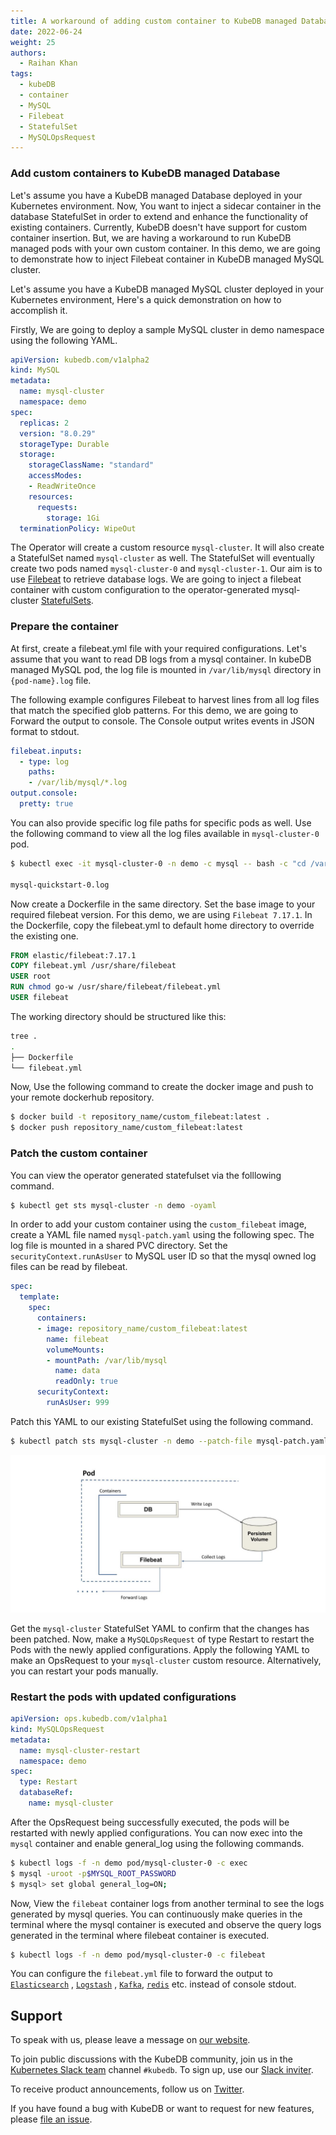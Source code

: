 ```yaml
---
title: A workaround of adding custom container to KubeDB managed Databases
date: 2022-06-24
weight: 25
authors:
  - Raihan Khan
tags:
  - kubeDB
  - container
  - MySQL
  - Filebeat
  - StatefulSet
  - MySQLOpsRequest
---
```


### Add custom containers to KubeDB managed Database

Let's assume you have a KubeDB managed Database deployed in your Kubernetes environment. Now, You want to inject a sidecar container in the database StatefulSet in order to extend and enhance the functionality of existing containers. Currently, KubeDB doesn't have support for custom container insertion. But, we are having a workaround to run KubeDB managed pods with your own custom container. In this demo, we are going to demonstrate how to inject Filebeat container in KubeDB managed MySQL cluster.  

Let's assume you have a KubeDB managed MySQL cluster deployed in your Kubernetes environment,  Here's a quick demonstration on how to accomplish it.

Firstly, We are going to deploy a sample MySQL cluster in demo namespace using the following YAML.

```yaml
apiVersion: kubedb.com/v1alpha2
kind: MySQL
metadata:
  name: mysql-cluster
  namespace: demo
spec:
  replicas: 2
  version: "8.0.29"
  storageType: Durable
  storage:
    storageClassName: "standard"
    accessModes:
    - ReadWriteOnce
    resources:
      requests:
        storage: 1Gi
  terminationPolicy: WipeOut
```

The Operator will create a custom resource `mysql-cluster`. It will also create a StatefulSet named `mysql-cluster` as well. The StatefulSet will eventually create two pods named `mysql-cluster-0` and `mysql-cluster-1`.
Our aim is to use [Filebeat](https://www.elastic.co/beats/filebeat) to retrieve database logs. We are going to inject a filebeat container with custom configuration to the operator-generated mysql-cluster [StatefulSets](https://kubernetes.io/docs/concepts/workloads/controllers/statefulset).
### Prepare the container

At first, create a filebeat.yml file with your required configurations. Let's assume that you want to read DB logs from a mysql container. In kubeDB managed MySQL pod, the log file is mounted in `/var/lib/mysql` directory in `{pod-name}.log` file.

The following example configures Filebeat to harvest lines from all log files that match the specified glob patterns. For this demo, we are going to Forward the output to console. The Console output writes events in JSON format to stdout.

```yaml
filebeat.inputs:
  - type: log
    paths:
    - /var/lib/mysql/*.log
output.console:
  pretty: true
```

You can also provide specific log file paths for specific pods as well. Use the following command to view all the log files available in `mysql-cluster-0` pod.

```bash
$ kubectl exec -it mysql-cluster-0 -n demo -c mysql -- bash -c "cd /var/lib/mysql && ls | grep *.log"

mysql-quickstart-0.log
```

Now create a Dockerfile in the same directory. Set the base image to your required filebeat version. For this demo, we are using `Filebeat 7.17.1`. In the Dockerfile, copy the filebeat.yml to default home directory to override the existing one.

```dockerfile
FROM elastic/filebeat:7.17.1
COPY filebeat.yml /usr/share/filebeat
USER root
RUN chmod go-w /usr/share/filebeat/filebeat.yml
USER filebeat
```

The working directory should be structured like this:
```bash
tree .
.
├── Dockerfile
└── filebeat.yml
```

Now, Use the following command to create the docker image and push to your remote dockerhub repository.

```bash
$ docker build -t repository_name/custom_filebeat:latest .
$ docker push repository_name/custom_filebeat:latest
```
### Patch the custom container

You can view the operator generated statefulset via the folllowing command.

```bash
$ kubectl get sts mysql-cluster -n demo -oyaml
```

In order to add your custom container using the `custom_filebeat` image, create a YAML file named `mysql-patch.yaml` using the following spec. The log file is mounted in a shared PVC directory. Set the `securityContext.runAsUser` to MySQL user ID so that the mysql owned log files can be read by filebeat.

```yaml
spec:
  template:
    spec:
      containers:
      - image: repository_name/custom_filebeat:latest
        name: filebeat
        volumeMounts:
        - mountPath: /var/lib/mysql
          name: data
          readOnly: true
      securityContext:
        runAsUser: 999
```

Patch this YAML to our existing StatefulSet using the following command.

```bash
$ kubectl patch sts mysql-cluster -n demo --patch-file mysql-patch.yaml
```
![custom_container_insertion](/content/post/introducing-custom-container/custom_container_insertion.jpg)

Get the `mysql-cluster` StatefulSet YAML to confirm that the changes has been patched. Now, make a `MySQLOpsRequest` of type Restart to restart the Pods with the newly applied configurations. Apply the following YAML to make an OpsRequest to your `mysql-cluster` custom resource. Alternatively, you can restart your pods manually.

### Restart the pods with updated configurations

```yaml
apiVersion: ops.kubedb.com/v1alpha1
kind: MySQLOpsRequest
metadata:
  name: mysql-cluster-restart
  namespace: demo
spec:
  type: Restart
  databaseRef:
    name: mysql-cluster
```

After the OpsRequest being successfully executed, the pods will be restarted with newly applied configurations. You can now exec into the `mysql` container and enable general_log using the following commands.

```bash
$ kubectl logs -f -n demo pod/mysql-cluster-0 -c exec
$ mysql -uroot -p$MYSQL_ROOT_PASSWORD
$ mysql> set global general_log=ON;
```

Now, View the `filebeat` container logs from another terminal to see the logs generated by mysql queries. You can continuously make queries in the terminal where the mysql container is executed and observe the query logs generated in the terminal where filebeat container is executed.

```bash
$ kubectl logs -f -n demo pod/mysql-cluster-0 -c filebeat
```

You can configure the `filebeat.yml` file to forward the output to [`Elasticsearch`](https://www.elastic.co/guide/en/beats/filebeat/current/elasticsearch-output.html) , [`Logstash`](https://www.elastic.co/guide/en/beats/filebeat/current/elasticsearch-output.html) , [`Kafka`](https://www.elastic.co/guide/en/beats/filebeat/current/kafka-output.html), [`redis`](https://www.elastic.co/guide/en/beats/filebeat/current/redis-output.html) etc. instead of console stdout.

## Support

To speak with us, please leave a message on [our website](https://appscode.com/contact/).

To join public discussions with the KubeDB community, join us in the [Kubernetes Slack team](https://kubernetes.slack.com/messages/C8149MREV/) channel `#kubedb`. To sign up, use our [Slack inviter](http://slack.kubernetes.io/).

To receive product announcements, follow us on [Twitter](https://twitter.com/KubeDB).

If you have found a bug with KubeDB or want to request for new features, please [file an issue](https://github.com/kubedb/project/issues/new).
